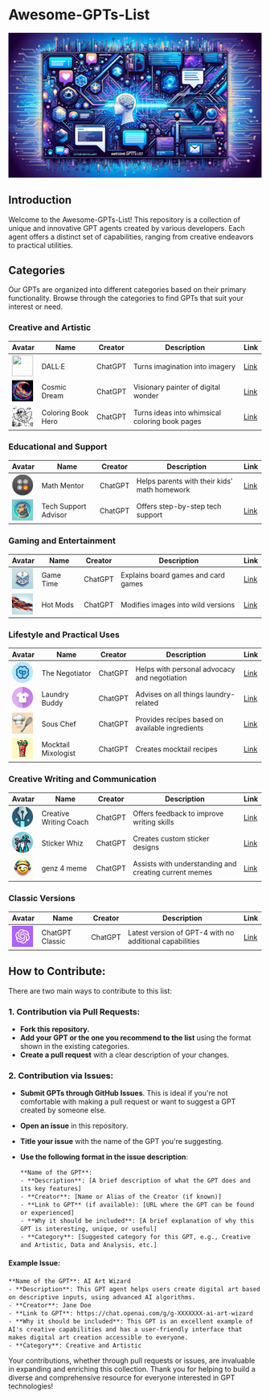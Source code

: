 # Awesome-GPTs-List

 ![banner image](resources/banner.webp)
 
## Introduction
Welcome to the Awesome-GPTs-List! This repository is a collection of unique and innovative GPT agents created by various developers. Each agent offers a distinct set of capabilities, ranging from creative endeavors to practical utilities.

## Categories
Our GPTs are organized into different categories based on their primary functionality. Browse through the categories to find GPTs that suit your interest or need.

### Creative and Artistic
| Avatar | Name | Creator | Description | Link |
|--------|------|---------|-------------|------|
| <img src="resources/DALL·E.webp" width="42" height="42"> | DALL·E | ChatGPT | Turns imagination into imagery | [Link](https://chat.openai.com/g/g-2fkFE8rbu-dall-e) |
| <img src="resources/CosmicDream.png" width="42" height="42"> | Cosmic Dream | ChatGPT | Visionary painter of digital wonder | [Link](https://chat.openai.com/g/g-FdMHL1sNo-cosmic-dream) |
| <img src="resources/ColoringBookHero.png" width="42" height="42"> | Coloring Book Hero | ChatGPT | Turns ideas into whimsical coloring book pages | [Link](https://chat.openai.com/g/g-DerYxX7rA-coloring-book-hero) |

### Educational and Support
| Avatar | Name | Creator | Description | Link |
|--------|------|---------|-------------|------|
| <img src="resources/math-mentor.png" width="42" height="42"> | Math Mentor | ChatGPT | Helps parents with their kids' math homework | [Link](https://chat.openai.com/g/g-ENhijiiwK-math-mentor) |
| <img src="resources/TechSupport.jpg" width="42" height="42"> | Tech Support Advisor | ChatGPT | Offers step-by-step tech support | [Link](https://chat.openai.com/g/g-WKIaLGGem-tech-support-advisor) |

### Gaming and Entertainment
| Avatar | Name | Creator | Description | Link |
|--------|------|---------|-------------|------|
| <img src="resources/Game Time.png" width="42" height="42"> | Game Time | ChatGPT | Explains board games and card games | [Link](https://chat.openai.com/g/g-Sug6mXozT-game-time) |
| <img src="resources/HotMods.png" width="42" height="42"> | Hot Mods | ChatGPT | Modifies images into wild versions | [Link](https://chat.openai.com/g/g-fTA4FQ7wj-hot-mods) |

### Lifestyle and Practical Uses
| Avatar | Name | Creator | Description | Link |
|--------|------|---------|-------------|------|
| <img src="resources/negotiator.png" width="42" height="42"> | The Negotiator | ChatGPT | Helps with personal advocacy and negotiation | [Link](https://chat.openai.com/g/g-TTTAK9GuS-the-negotiator) |
| <img src="resources/laundry-buddy.png" width="42" height="42"> | Laundry Buddy | ChatGPT | Advises on all things laundry-related | [Link](https://chat.openai.com/g/g-QrGDSn90Q-laundry-buddy) |
| <img src="resources/SousChef.jpg" width="42" height="42"> | Sous Chef | ChatGPT | Provides recipes based on available ingredients | [Link](https://chat.openai.com/g/g-3VrgJ1GpH-sous-chef) |
| <img src="resources/mocktails.png" width="42" height="42"> | Mocktail Mixologist | ChatGPT | Creates mocktail recipes | [Link](https://chat.openai.com/g/g-PXlrhc1MV-mocktail-mixologist) |

### Creative Writing and Communication
| Avatar | Name | Creator | Description | Link |
|--------|------|---------|-------------|------|
| <img src="resources/creative-writing.png" width="42" height="42"> | Creative Writing Coach | ChatGPT | Offers feedback to improve writing skills | [Link](https://chat.openai.com/g/g-lN1gKFnvL-creative-writing-coach) |
| <img src="resources/sticker-wizard.png" width="42" height="42"> | Sticker Whiz | ChatGPT | Creates custom sticker designs | [Link](https://chat.openai.com/g/g-gPRWpLspC-sticker-whiz) |
| <img src="resources/genz 4 meme.png" width="42" height="42"> | genz 4 meme | ChatGPT | Assists with understanding and creating current memes | [Link](https://chat.openai.com/g/g-OCOyXYJjW-genz-4-meme) |

### Classic Versions
| Avatar | Name | Creator | Description | Link |
|--------|------|---------|-------------|------|
| <img src="resources/ChatGPT Classic.jpg" width="42" height="42"> | ChatGPT Classic | ChatGPT | Latest version of GPT-4 with no additional capabilities | [Link](https://chat.openai.com/g/g-YyyyMT9XH-chatgpt-classic) |

## How to Contribute:

There are two main ways to contribute to this list:

### 1. Contribution via Pull Requests:
- **Fork this repository.**
- **Add your GPT or the one you recommend to the list** using the format shown in the existing categories.
- **Create a pull request** with a clear description of your changes.

### 2. Contribution via Issues:
- **Submit GPTs through GitHub Issues**. This is ideal if you're not comfortable with making a pull request or want to suggest a GPT created by someone else.
- **Open an issue** in this repository.
- **Title your issue** with the name of the GPT you're suggesting.
- **Use the following format in the issue description**:

  ```
  **Name of the GPT**:
  - **Description**: [A brief description of what the GPT does and its key features]
  - **Creator**: [Name or Alias of the Creator (if known)]
  - **Link to GPT** (if available): [URL where the GPT can be found or experienced]
  - **Why it should be included**: [A brief explanation of why this GPT is interesting, unique, or useful]
  - **Category**: [Suggested category for this GPT, e.g., Creative and Artistic, Data and Analysis, etc.]
  ```

#### Example Issue:
```
**Name of the GPT**: AI Art Wizard
- **Description**: This GPT agent helps users create digital art based on descriptive inputs, using advanced AI algorithms.
- **Creator**: Jane Doe
- **Link to GPT**: https://chat.openai.com/g/g-XXXXXXX-ai-art-wizard
- **Why it should be included**: This GPT is an excellent example of AI's creative capabilities and has a user-friendly interface that makes digital art creation accessible to everyone.
- **Category**: Creative and Artistic
```

Your contributions, whether through pull requests or issues, are invaluable in expanding and enriching this collection. Thank you for helping to build a diverse and comprehensive resource for everyone interested in GPT technologies!
